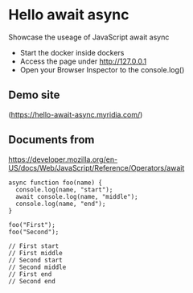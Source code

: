 # Hello await async
Showcase the useage of JavaScript await async 

* Start the docker inside dockers
* Access the page under http://127.0.0.1
* Open your Browser Inspector to the console.log() 


## Demo site
 (https://hello-await-async.myridia.com/)

## Documents from  
https://developer.mozilla.org/en-US/docs/Web/JavaScript/Reference/Operators/await

```
async function foo(name) {
  console.log(name, "start");
  await console.log(name, "middle");
  console.log(name, "end");
}

foo("First");
foo("Second");

// First start
// First middle
// Second start
// Second middle
// First end
// Second end

```

